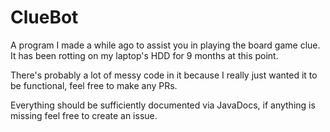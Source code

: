 # ClueBot
A program I made a while ago to assist you in playing the board game clue.
It has been rotting on my laptop's HDD for 9 months at this point.

There's probably a lot of messy code in it because I really just wanted it to be functional, feel free to make any PRs.

Everything should be sufficiently documented via JavaDocs, if anything is missing feel free to create an issue.